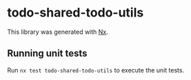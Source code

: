# todo-shared-todo-utils

This library was generated with [Nx](https://nx.dev).

## Running unit tests

Run `nx test todo-shared-todo-utils` to execute the unit tests.
